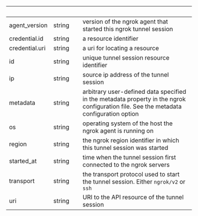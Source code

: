 
|&nbsp;|&nbsp;|&nbsp;|&nbsp;|
|---|---|---|---|
| agent_version | string | | version of the ngrok agent that started this ngrok tunnel session |
| credential.id | string | | a resource identifier |
| credential.uri | string | | a uri for locating a resource |
| id | string | | unique tunnel session resource identifier |
| ip | string | | source ip address of the tunnel session |
| metadata | string | | arbitrary user-defined data specified in the metadata property in the ngrok configuration file. See the metadata configuration option |
| os | string | | operating system of the host the ngrok agent is running on |
| region | string | | the ngrok region identifier in which this tunnel session was started |
| started_at | string | | time when the tunnel session first connected to the ngrok servers |
| transport | string | | the transport protocol used to start the tunnel session. Either `ngrok/v2` or `ssh` |
| uri | string | | URI to the API resource of the tunnel session |